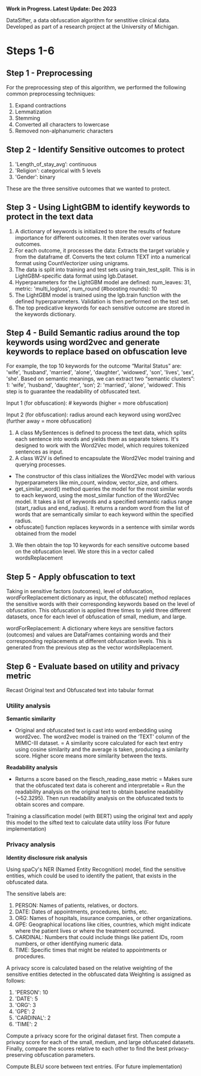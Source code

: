 **Work in Progress. Latest Update: Dec 2023**

DataSifter, a data obfuscation algorithm for senstitive clinical data. Developed as part of a research project at the University of Michigan.



# Steps 1-6


## Step 1 - Preprocessing

For the preprocessing step of this algorithm, we performed the following common preprocessing techniques:

1. Expand contractions
2. Lemmatization
3. Stemming
4. Converted all characters to lowercase
5. Removed non-alphanumeric characters




## Step 2 - Identify Sensitive outcomes to protect

1. 'Length_of_stay_avg’: continuous
2. 'Religion': categorical with 5 levels
3. 'Gender': binary

These are the three sensitive outcomes that we wanted to protect.



## Step 3 - Using LightGBM to identify keywords to protect in the text data

1. A dictionary of keywords is initialized to store the results of feature importance for different outcomes. It then iterates over various outcomes.
2. For each outcome, it processes the data: Extracts the target variable y from the dataframe df. Converts the text column TEXT into a numerical format using CountVectorizer using unigrams.
3. The data is split into training and test sets using train_test_split. This is in LightGBM-specific data format using lgb.Dataset.
4. Hyperparameters for the LightGBM model are defined: num_leaves: 31, metric: 'multi_logloss', num_round (#boosting rounds): 10
5. The LightGBM model is trained using the lgb.train function with the defined hyperparameters. Validation is then performed on the test set.
6. The top predicative keywords for each sensitive outcome are stored in the keywords dictionary.



## Step 4 - Build Semantic radius around the top keywords using word2vec and generate keywords to replace based on obfuscation leve

For example, the top 10 keywords for the outcome “Marital Status” are: 'wife', 'husband', 'married', 'alone', 'daughter', 'widowed', 'son', 'lives', 'sex', 'she'. Based on semantic meanings, we can extract two “semantic clusters”: 1: 'wife', 'husband', 'daughter', ‘son’; 2: 'married', 'alone', 'widowed'. This step is to guarantee the readability of obfuscated text.

Input 1 (for obfuscation): # keywords (higher = more obfuscation)

Input 2  (for obfuscation): radius around each keyword using word2vec (further away = more obfuscation) 

1. A class MySentences is defined to process the text data, which splits each sentence into words and yields them as separate tokens. It's designed to work with the Word2Vec model, which requires tokenized sentences as input.
2. A class W2V is defined to encapsulate the Word2Vec model training and querying processes.
- The constructor of this class initializes the Word2Vec model with various hyperparameters like min_count, window, vector_size, and others.
- get_similar_word() method queries the model for the most similar words to each keyword, using the most_similar function of the Word2Vec model. It takes a list of keywords and a specified semantic radius range (start_radius and end_radius). It returns a random word from the list of words that are semantically similar to each keyword within the specified radius.
- obfuscate() function replaces keywords in a sentence with similar words obtained from the model
3. We then obtain the top 10 keywords for each sensitive outcome based on the obfuscation level. We store this in a vector called wordsReplacement


## Step 5 - Apply obfuscation to text
Taking in sensitive factors (outcomes), level of obfuscation, wordForReplacement dictionary as input, the obfuscate() method replaces the sensitive words with their corresponding keywords based on the level of obfuscation. This obfuscation is applied three times to yield three different datasets, once for each level of obfuscation of small, medium, and large.

wordForReplacement: A dictionary where keys are sensitive factors (outcomes) and values are DataFrames containing words and their corresponding replacements at different obfuscation levels. This is generated from the previous step as the vector wordsReplacement.


## Step 6 - Evaluate based on utility and privacy metric
Recast Original text and Obfuscated text into tabular format

### Utility analysis
**Semantic similarity**
- Original and obfuscated text is cast into word embedding using word2vec. The word2vec model is trained on the ‘TEXT’ column of the MIMIC-III dataset. 
= A similarity score calculated for each text entry using cosine similarity and the average is taken, producing a similarity score. Higher score means more similarity between the texts.

**Readability analysis**
- Returns a score based on the flesch_reading_ease metric
= Makes sure that the obfuscated text data is coherent and interpretable
= Run the readability analysis on the original text to obtain baseline readability (~52.3295). Then run readability analysis on the obfuscated texts to obtain scores and compare.

Training a classification model (with BERT) using the original text and apply this model to the sifted text to calculate data utility loss (For future implementation)

### Privacy analysis
**Identity disclosure risk analysis**

Using spaCy's NER (Named Entity Recognition) model, find the sensitive entities, which could be used to identify the patient, that exists in the obfuscated data.

The sensitive labels are: 
1. PERSON: Names of patients, relatives, or doctors.
2. DATE: Dates of appointments, procedures, births, etc.
3. ORG: Names of hospitals, insurance companies, or other organizations.
4. GPE: Geographical locations like cities, countries, which might indicate where the patient lives or where the treatment occurred.
5. CARDINAL: Numbers that could include things like patient IDs, room numbers, or other identifying numeric data.
6. TIME: Specific times that might be related to appointments or procedures.

A privacy score is calculated based on the relative weighting of the sensitive entities detected in the obfuscated data
Weighting is assigned as follows:
1. 'PERSON': 10
2. 'DATE': 5
3. 'ORG': 3
4. 'GPE': 2
5. 'CARDINAL': 2
6. 'TIME': 2

Compute a privacy score for the original dataset first. Then compute a privacy score for each of the small, medium, and large obfuscated datasets. Finally, compare the scores relative to each other to find the best privacy-preserving obfuscation parameters.


Compute BLEU score between text entries. (For future implementation)
